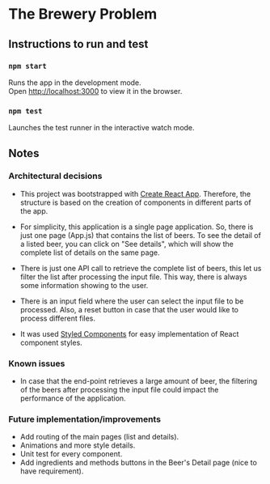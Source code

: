 # The Brewery Problem

## Instructions to run and test

### `npm start`

Runs the app in the development mode.<br />
Open [http://localhost:3000](http://localhost:3000) to view it in the browser.

### `npm test`

Launches the test runner in the interactive watch mode.<br />

## Notes

### Architectural decisions

- This project was bootstrapped with [Create React App](https://github.com/facebook/create-react-app). Therefore, the structure is based on the creation of components in different parts of the app.

- For simplicity, this application is a single page application. So, there is just one page (App.js) that contains the list of beers. To see the detail of a listed beer, you can click on "See details", which will show the complete list of details on the same page.

- There is just one API call to retrieve the complete list of beers, this let us filter the list after processing the input file. This way, there is always some information showing to the user.

- There is an input field where the user can select the input file to be processed. Also, a reset button in case that the user would like to process different files.

- It was used [Styled Components](https://styled-components.com/) for easy implementation of React component styles.

### Known issues
- In case that the end-point retrieves a large amount of beer, the filtering of the beers after processing the input file could impact the performance of the application.

### Future implementation/improvements
- Add routing of the main pages (list and details).
- Animations and more style details.
- Unit test for every component.
- Add ingredients and methods buttons in the Beer's Detail page (nice to have requirement).


